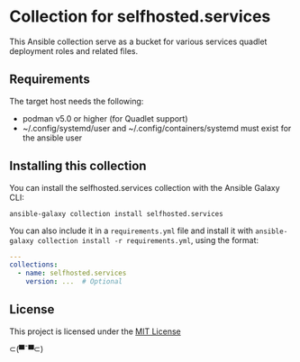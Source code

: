 # Collection for selfhosted.services

This Ansible collection serve as a bucket for various services quadlet deployment roles and related files.

## Requirements

The target host needs the following:

- podman v5.0 or higher (for Quadlet support)
- ~/.config/systemd/user and ~/.config/containers/systemd must exist for the ansible user


## Installing this collection

You can install the selfhosted.services collection with the Ansible Galaxy CLI:

```console
ansible-galaxy collection install selfhosted.services
```

You can also include it in a `requirements.yml` file and install it with `ansible-galaxy collection install -r requirements.yml`, using the format:

```yaml
---
collections:
  - name: selfhosted.services
    version: ...  # Optional
```


## License

This project is licensed under the [MIT License](LICENSE)

⊂(▀¯▀⊂)
